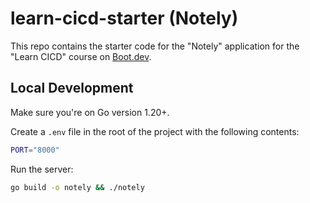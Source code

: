 # learn-cicd-starter (Notely)

This repo contains the starter code for the "Notely" application for the "Learn CICD" course on [Boot.dev](https://boot.dev).

## Local Development

Make sure you're on Go version 1.20+.

Create a `.env` file in the root of the project with the following contents:

```bash
PORT="8000"
```

Run the server:

```bash
go build -o notely && ./notely
```

<!-- *This starts the server in non-database mode.* It will serve a simple webpage at `http://localhost:8000`. -->

<!-- You do *not* need to set up a database or any interactivity on the webpage yet. Instructions for that will come later in the course! -->
